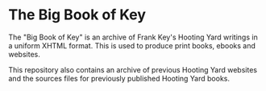 # The Big Book of Key

The "Big Book of Key" is an archive of Frank Key's Hooting Yard writings in a uniform XHTML format. This is used to produce print books, ebooks and websites. 

This repository also contains an archive of previous Hooting Yard websites and the sources files for previously published Hooting Yard books.
